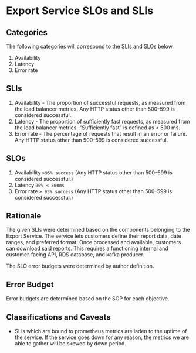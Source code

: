 # Export Service SLOs and SLIs

## Categories
The following categories will correspond to the SLIs and SLOs below.

1. Availability
2. Latency
3. Error rate

## SLIs
1. Availability - The proportion of successful requests, as measured from the load balancer metrics. Any HTTP status other than 500–599 is considered successful.
2. Latency - The proportion of sufficiently fast requests, as measured from the load balancer metrics. "Sufficiently fast” is defined as < 500 ms. 
3. Error rate - The percentage of requests that result in an error or failure. Any HTTP status other than 500–599 is considered successful.

## SLOs

1. Availability `>95% success` (Any HTTP status other than 500–599 is considered successful.)
2. Latency `90% < 500ms`
3. Error rate `> 95% success` (Any HTTP status other than 500–599 is considered successful.)

## Rationale
The given SLIs were determined based on the components belonging to the Export Service. The service lets customers define their report data, date ranges, and preferred format. Once processed and available, customers can download said reports. This requires a functioning internal and customer-facing API, RDS database, and kafka producer.

The SLO error budgets were determined by author definition.

## Error Budget
Error budgets are determined based on the SOP for each objective.

## Classifications and Caveats
* SLIs which are bound to prometheus metrics are laden to the uptime of the service. If the service goes down for any reason, the metrics we are able to gather will be skewed by down period.
